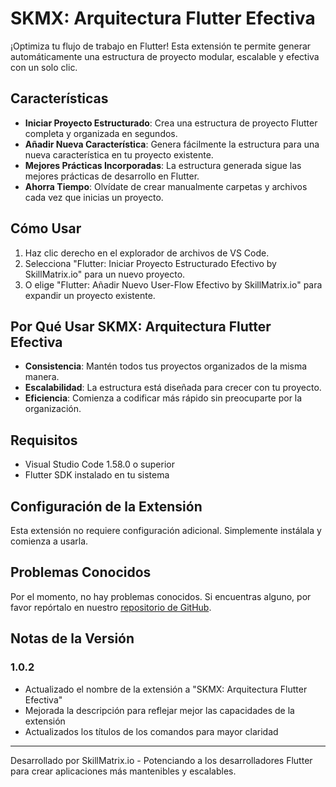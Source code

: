 # SKMX: Arquitectura Flutter Efectiva

¡Optimiza tu flujo de trabajo en Flutter! Esta extensión te permite generar automáticamente una estructura de proyecto modular, escalable y efectiva con un solo clic.

## Características

- **Iniciar Proyecto Estructurado**: Crea una estructura de proyecto Flutter completa y organizada en segundos.
- **Añadir Nueva Característica**: Genera fácilmente la estructura para una nueva característica en tu proyecto existente.
- **Mejores Prácticas Incorporadas**: La estructura generada sigue las mejores prácticas de desarrollo en Flutter.
- **Ahorra Tiempo**: Olvídate de crear manualmente carpetas y archivos cada vez que inicias un proyecto.

## Cómo Usar

1. Haz clic derecho en el explorador de archivos de VS Code.
2. Selecciona "Flutter: Iniciar Proyecto Estructurado Efectivo by SkillMatrix.io" para un nuevo proyecto.
3. O elige "Flutter: Añadir Nuevo User-Flow Efectivo by SkillMatrix.io" para expandir un proyecto existente.

## Por Qué Usar SKMX: Arquitectura Flutter Efectiva

- **Consistencia**: Mantén todos tus proyectos organizados de la misma manera.
- **Escalabilidad**: La estructura está diseñada para crecer con tu proyecto.
- **Eficiencia**: Comienza a codificar más rápido sin preocuparte por la organización.

## Requisitos

- Visual Studio Code 1.58.0 o superior
- Flutter SDK instalado en tu sistema

## Configuración de la Extensión

Esta extensión no requiere configuración adicional. Simplemente instálala y comienza a usarla.

## Problemas Conocidos

Por el momento, no hay problemas conocidos. Si encuentras alguno, por favor repórtalo en nuestro [repositorio de GitHub](https://github.com/jiaas/skillmatrix-vscode-extension).

## Notas de la Versión

### 1.0.2

- Actualizado el nombre de la extensión a "SKMX: Arquitectura Flutter Efectiva"
- Mejorada la descripción para reflejar mejor las capacidades de la extensión
- Actualizados los títulos de los comandos para mayor claridad

---

Desarrollado por SkillMatrix.io - Potenciando a los desarrolladores Flutter para crear aplicaciones más mantenibles y escalables.